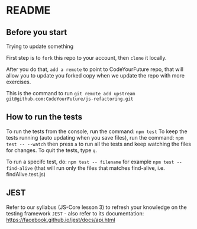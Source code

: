 # README

## Before you start

Trying to update something

First step is to `fork` this repo to your account, then `clone` it locally.

After you do that, `add a remote` to point to CodeYourFuture repo, that will allow you to update you forked copy when we update the repo with more exercises.

This is the command to run
`git remote add upstream git@github.com:CodeYourFuture/js-refactoring.git`

## How to run the tests
To run the tests from the console, run the command: `npm test` 
To keep the tests running (auto updating when you save files), run the command: `npm test -- --watch` then press `a` to run all the tests and keep watching the files for changes. To quit the tests, type `q`.

To run a specifc test, do: `npm test -- filename` for example `npm test -- find-alive` (that will run only the files that matches find-alive, i.e. findAlive.test.js)

## 


## JEST
Refer to our syllabus (JS-Core lesson 3) to refresh your knowledge on the testing framework `JEST` - also refer to its documentation: https://facebook.github.io/jest/docs/api.html



